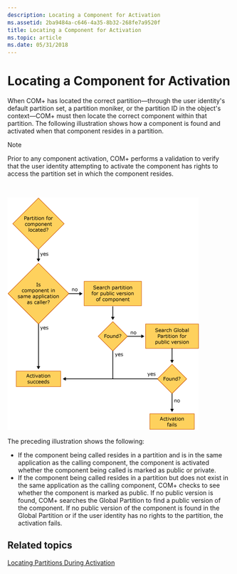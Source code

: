 ```yaml
---
description: Locating a Component for Activation
ms.assetid: 2ba9484a-c646-4a35-8b32-268fe7a9520f
title: Locating a Component for Activation
ms.topic: article
ms.date: 05/31/2018
---
```


# Locating a Component for Activation

When COM+ has located the correct partition—through the user identity's default partition set, a partition moniker, or the partition ID in the object's context—COM+ must then locate the correct component within that partition. The following illustration shows how a component is found and activated when that component resides in a partition.

> [!Note]  
> Prior to any component activation, COM+ performs a validation to verify that the user identity attempting to activate the component has rights to access the partition set in which the component resides.

 

![Diagram that shows a troubleshooting tree for locating a component for activation.](images/26c26a37-ec95-4f9f-aa59-4d84a7bb0fa3.png)

The preceding illustration shows the following:

-   If the component being called resides in a partition and is in the same application as the calling component, the component is activated whether the component being called is marked as public or private.
-   If the component being called resides in a partition but does not exist in the same application as the calling component, COM+ checks to see whether the component is marked as public. If no public version is found, COM+ searches the Global Partition to find a public version of the component. If no public version of the component is found in the Global Partition or if the user identity has no rights to the partition, the activation fails.

## Related topics

<dl> <dt>

[Locating Partitions During Activation](locating-partitions-during-activation.md)
</dt> </dl>

 

 



